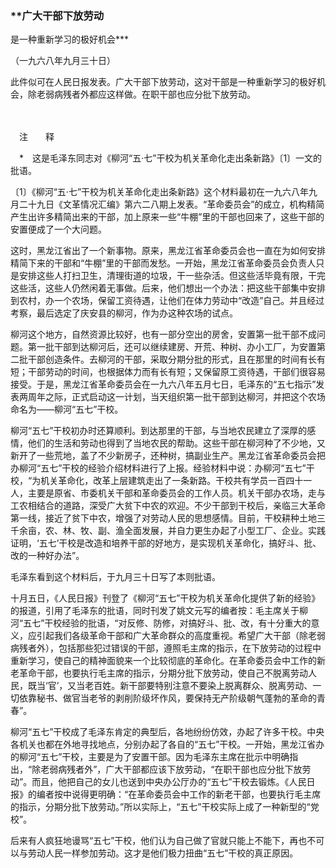 ### **广大干部下放劳动  
是一种重新学习的极好机会**\*

（一九六八年九月三十日）

此件似可在人民日报发表。广大干部下放劳动，这对干部是一种重新学习的极好机会，除老弱病残者外都应这样做。在职干部也应分批下放劳动。

　　

　注　　释　

　\*　这是毛泽东同志对《柳河“五·七”干校为机关革命化走出条新路》〔1〕一文的批语。

〔1〕《柳河“五·七”干校为机关革命化走出条新路》这个材料最初在一九六八年九月二十九日《文革情况汇编》第六二八期上发表。“革命委员会”的成立，机构精简产生出许多精简出来的干部，加上原来一些“牛棚”里的干部也回来了，这些干部的安置便成了一个大问题。

这时，黑龙江省出了一个新事物。原来，黑龙江省革命委员会也一直在为如何安排精简下来的干部和“牛棚”里的干部而发愁。一开始，黑龙江省革命委员会负责人只是安排这些人打扫卫生，清理街道的垃圾，干一些杂活。但这些活毕竟有限，干完这些活，这些人仍然闲着无事做。后来，他们想出一个办法：把这些干部集中安排到农村，办一个农场，保留工资待遇，让他们在体力劳动中“改造”自己。并且经过考察，最后选定了庆安县的柳河，作为办这种农场的试点。

柳河这个地方，自然资源比较好，也有一部分空出的房舍，安置第一批干部不成问题。第一批干部到达柳河后，还可以继续建房、开荒、种树、办小工厂，为安置第二批干部创造条件。去柳河的干部，采取分期分批的形式，且在那里的时间有长有短；干部劳动的时间，也根据体力而有长有短；又保留原工资待遇，干部们很容易接受。于是，黑龙江省革命委员会在一九六八年五月七日，毛泽东的“五七指示”发表两周年之际，正式启动这一计划，当天组织第一批干部到达柳河，并把这个农场命名为——柳河“五七”干校。

柳河“五七”干校初办时还算顺利。到达那里的干部，与当地农民建立了深厚的感情，他们的生活和劳动也得到了当地农民的帮助。这些干部在柳河种了不少地，又新开了一些荒地，盖了不少新房子，还种树，搞副业生产。黑龙江省革命委员会把办柳河“五七”干校的经验介绍材料进行了上报。经验材料中说：办柳河“五七”干校，“为机关革命化，改革上层建筑走出了一条新路。干校共有学员一百四十一人，主要是原省、市委机关干部和革命委员会的工作人员。机关干部办农场，走与工农相结合的道路，深受广大贫下中农的欢迎。不少干部到干校后，亲临三大革命第一线，接近了贫下中农，增强了对劳动人民的思想感情。目前，干校耕种土地三千余亩，农、林、牧、副、渔全面发展，并自力更生办起了小型工厂、企业。实践证明，‘五七’干校是改造和培养干部的好地方，是实现机关革命化，搞好斗、批、改的一种好办法”。

毛泽东看到这个材料后，于九月三十日写了本则批语。

十月五日，《人民日报》刊登了《柳河“五七”干校为机关革命化提供了新的经验》的报道，引用了毛泽东的批语，同时刊发了姚文元写的编者按：毛主席关于柳河“五七”干校经验的批语，“对反修、防修，对搞好斗、批、改，有十分重大的意义，应引起我们各级革命干部和广大革命群众的高度重视。希望广大干部（除老弱病残者外），包括那些犯过错误的干部，遵照毛主席的指示，在下放劳动的过程中重新学习，使自己的精神面貌来一个比较彻底的革命化。在革命委员会中工作的新老革命干部，也要执行毛主席的指示，分期分批下放劳动，使自己不脱离劳动人民，既当‘官’，又当老百姓。新干部要特别注意不要染上脱离群众、脱离劳动、一切依靠秘书、做官当老爷的剥削阶级坏作风，要保持无产阶级朝气蓬勃的革命的青春”。

柳河“五七”干校成了毛泽东肯定的典型后，各地纷纷仿效，办起了许多干校。中央各机关也都在外地寻找地点，分别办起了各自的“五七”干校。一开始，黑龙江省办的柳河“五七”干校，主要是为了安置干部。因为毛泽东主席在批示中明确指出，“除老弱病残者外”，广大干部都应该下放劳动，“在职干部也应分批下放劳动”。而且，他把自己的女儿也送到中央办公厅办的“五七”干校去锻炼。《人民日报》的编者按中说得更明确：“在革命委员会中工作的新老干部，也要执行毛主席的指示，分期分批下放劳动。”所以实际上，“五七”干校实际上成了一种新型的“党校”。

后来有人疯狂地谩骂“五七”干校，他们认为自己做了官就只能上不能下，再也不可以与劳动人民一样参加劳动。这才是他们极力扭曲“五七”干校的真正原因。